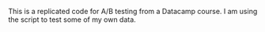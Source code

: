 This is a replicated code for A/B testing from a Datacamp course. I am using the script to test some of my own data.
